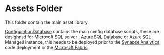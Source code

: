 # Assets Folder

This folder contain the main asset library.

[ConfigurationDatabase](./ConfigurationDatabase/) contains the main config database scripts, these are desighned for Microsoft SQL server , Azure SQL Database or Azure SQL Managed Instance,
this needs to be deployed prior to the [Synapse Analytics](./Synaps/) code deployment or the [Microsoft Fabric](./Fabric/)
